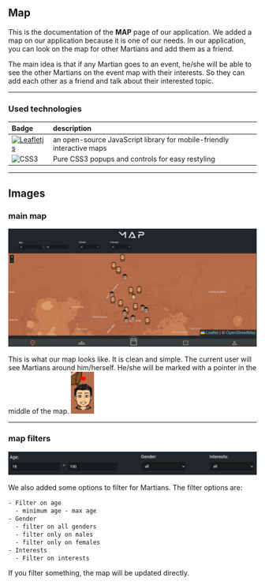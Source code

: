 ## Map

This is the documentation of the **MAP** page of our application. We added a map on our application because it is one of our needs. In our application, you can look on the map for other Martians and add them as a friend.

The main idea is that if any Martian goes to an event, he/she will be able to see the other Martians on the event map with their interests. So they can add each other as a friend and talk about their interested topic.

----------------------------------------------------------------------------------------

### Used technologies


|Badge|description|
|:--|:--|
|[![Leafletjs](https://img.shields.io/badge/leaflet-%23123.svg?&style=for-the-badge)](https://leafletjs.com/)| an open-source JavaScript library for mobile-friendly interactive maps |
![CSS3](https://img.shields.io/badge/css3-%231572B6.svg?style=for-the-badge&logo=css3&logoColor=white)| Pure CSS3 popups and controls for easy restyling |

----------------------------------------------------------------------------------------

## Images

### main map

![image-map](../images/map/map-whole-screen.png)

This is what our map looks like. It is clean and simple. The current user will see Martians around him/herself. He/she will be marked with a pointer in the middle of the map.
![current-user](../images/map/map-currentuser.png)

----------------------------------------------------------------------------------------

### map filters

![map-filters](../images/map/map-filter.png)

We also added some options to filter for Martians. The filter options are:

    - Filter on age
      - minimum age - max age
    - Gender
      - filter on all genders
      - filter only on males
      - filter only on females
    - Interests
      - Filter on interests

If you filter something, the map will be updated directly.
